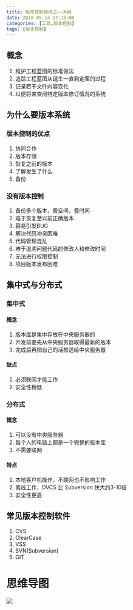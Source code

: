 ```yaml
---
title: 版本控制使用之——大纲
date: 2018-05-14 17:15:06
categories: [工具,版本控制]
tags: [版本控制]
---
```

## 概念
1. 维护工程蓝图的标准做法
2. 追踪工程蓝图从诞生一直到定案的过程
3. 记录若干文件内容变化
4. 以便将来查阅特定版本修订情况的系统

<!--more-->
## 为什么要版本系统
### 版本控制的优点
1. 协同合作
2. 版本存储
3. 恢复之前的版本
4. 了解发生了什么
5. 备份

### 没有版本控制
1. 备份多个版本，费空间，费时间
2. 难于恢复至以前正确版本
3. 容易引发BUG
4. 解决代码冲突困难
5. 代码管理混乱
6. 难于追溯问题代码的修改人和修改时间
7. 无法进行权限控制
8. 项目版本发布困难

## 集中式与分布式
### 集中式
#### 概念
1. 版本库是集中存放在中央服务器的
2. 开发前要先从中央服务器取得最新的版本
3. 完成后再把自己的活推送给中央服务器

#### 缺点
1. 必须联网才能工作
2. 安全性稍低

### 分布式
#### 概念
1. 可以没有中央服务器
2. 每个人的电脑上都是一个完整的版本库
3. 不需要联网

#### 特点
1. 本地客户机操作，不联网也不影响工作
2. 离线工作，DVCS 比 Subversion 快大约3-10倍
3. 安全性更高

## 常见版本控制软件
1. CVS
2. ClearCase   
3. VSS
4. SVN(Subversion)  
5. GIT  

# 思维导图
![][1]

[1]: https://raw.githubusercontent.com/PGzxc/images/master/blog-images/version-control.png